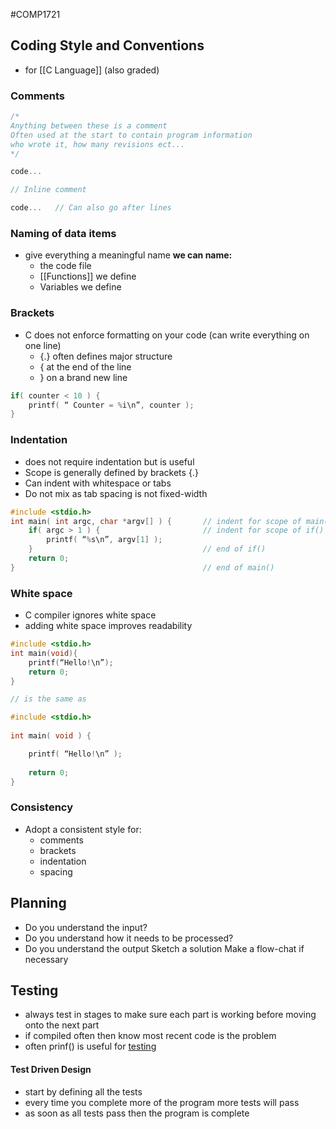 #COMP1721
## Coding Style and Conventions
- for [[C Language]]
(also graded)

### Comments
```c
/*
Anything between these is a comment
Often used at the start to contain program information
who wrote it, how many revisions ect...
*/

code...

// Inline comment

code...   // Can also go after lines
```

### Naming of data items
- give everything a meaningful name
	**we can name:**
	- the code file
	- [[Functions]] we define
	- Variables we define

### Brackets
- C does not enforce formatting on your code (can write everything on one line)
	- {.} often defines major structure
	- { at the end of the line
	- } on a brand new line
```c
if( counter < 10 ) {
	printf( “ Counter = %i\n”, counter );
}
```

### Indentation
- does not require indentation but is useful
- Scope is generally defined by brackets {.}
- Can indent with whitespace or tabs
- Do not mix as tab spacing is not fixed-width
```c
#include <stdio.h>
int main( int argc, char *argv[] ) {       // indent for scope of main()
	if( argc > 1 ) {                       // indent for scope of if()
		printf( “%s\n”, argv[1] );
	}                                      // end of if()
	return 0;
}                                          // end of main()
```

### White space
- C compiler ignores white space
- adding white space improves readability
```c
#include <stdio.h>
int main(void){
	printf(“Hello!\n”);
	return 0;
}

// is the same as

#include <stdio.h>
  
int main( void ) {

	printf( “Hello!\n” );
	
	return 0;
}	
```

### Consistency
- Adopt a consistent style for:
	- comments
	- brackets
	- indentation
	- spacing

## Planning
- Do you understand the input?
- Do you understand how it needs to be processed?
- Do you understand the output
	Sketch a solution
	Make a flow-chat if necessary

## Testing
- always test in stages to make sure each part is working before moving onto the next part
- if compiled often then know most recent code is the problem
- often prinf() is useful for [testing](../Professional%20Computing/Testing.md)

#### Test Driven Design
- start by defining all the tests 
- every time you complete more of the program more tests will pass
- as soon as all tests pass then the program is complete